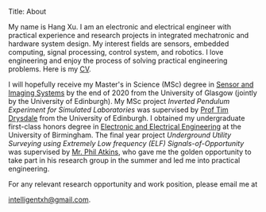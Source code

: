 Title: About

My name is Hang Xu. I am an electronic and electrical engineer with practical experience and research projects in integrated mechatronic and hardware system design. My interest fields are sensors, embedded computing, signal processing, control system, and robotics. I love engineering and enjoy the process of solving practical engineering problems. Here is my [CV](https://superxh.github.io/CV.pdf).



I will hopefully receive my Master's in Science (MSc) degree in [Sensor and Imaging Systems](https://www.ed.ac.uk/studying/postgraduate/degrees/index.php?r=site/view&id=882) by the end of 2020 from the University of Glasgow (jointly by the University of Edinburgh). My MSc project *Inverted Pendulum Experiment for Simulated Laboratories* was supervised by [Prof Tim Drysdale](https://www.eng.ed.ac.uk/about/people/prof-timothy-drysdale) from the University of Edinburgh. I obtained my undergraduate first-class honors degree in [Electronic and Electrical Engineering](https://www.birmingham.ac.uk/undergraduate/courses/eese/electronic-electrical-engineering.aspx) at the University of Birmingham. The final year project *Underground Utility Surveying using Extremely Low frequency (ELF) Signals-of-Opportunity* was supervised by [Mr. Phil Atkins](https://www.birmingham.ac.uk/staff/profiles/eese/atkins-phil.aspx), who gave me the golden opportunity to take part in his research group in the summer and led me into practical engineering. 



For any relevant research opportunity and work position, please email me at 

[intelligentxh@gmail.com](mailto:intelligentxh@gmail.com).